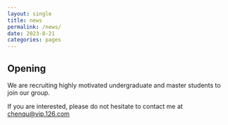 ```yaml
---
layout: single
title: news
permalink: /news/
date: 2023-8-21
categories: pages
---
```

## Opening
We are recruiting highly motivated undergraduate and master students to join our group.

If you are interested, please do not hesitate to contact me at chenqu@vip.126.com
